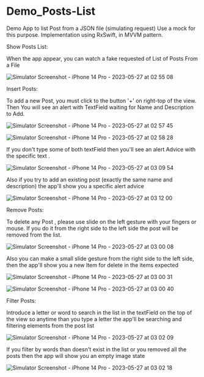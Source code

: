 # Demo_Posts-List
Demo App to list Post from a JSON file (simulating request) Use a mock for this purpose. Implementation using RxSwift, in MVVM pattern. 

Show Posts List: 

When the app appear, you can watch a fake requested of List of Posts From a File 

![Simulator Screenshot - iPhone 14 Pro - 2023-05-27 at 02 55 08](https://github.com/ChrisCalix/Demo_Posts-List/assets/80593860/c403983a-e5b3-470f-ba47-0188a23686bb)

Insert Posts:

To add a new Post, you must click to the button '+' on right-top of the view. Then You will see an alert with TextField waiting for Name and Description to Add.

![Simulator Screenshot - iPhone 14 Pro - 2023-05-27 at 02 57 45](https://github.com/ChrisCalix/Demo_Posts-List/assets/80593860/a61a5e89-4e5c-45d8-b3b0-08c1b96df8b5)

![Simulator Screenshot - iPhone 14 Pro - 2023-05-27 at 02 58 28](https://github.com/ChrisCalix/Demo_Posts-List/assets/80593860/40f319b0-1bbf-4840-b8e9-c6204ef0e54a)

If you don't type some of both textField then you'll see an alert Advice with the specific text . 

![Simulator Screenshot - iPhone 14 Pro - 2023-05-27 at 03 09 54](https://github.com/ChrisCalix/Demo_Posts-List/assets/80593860/d24015a4-2521-4db5-a98c-93852bf2bbad)

Also if you try to add an existing post (exactly the same name and description) the app'll show you a specific alert advice

![Simulator Screenshot - iPhone 14 Pro - 2023-05-27 at 03 12 00](https://github.com/ChrisCalix/Demo_Posts-List/assets/80593860/ef79de56-c89e-462f-9e45-60e587224833)

Remove Posts:

To delete any Post , please use slide on the left gesture with your fingers or mouse. If you do it from the right side to the left side the  post will be removed from the list.

![Simulator Screenshot - iPhone 14 Pro - 2023-05-27 at 03 00 08](https://github.com/ChrisCalix/Demo_Posts-List/assets/80593860/046e6c23-e36a-4909-8463-5066fc286850)

Also you can make a small slide gesture from the right side to the left side, then the app'll show you a new Item for delete in the items expected

![Simulator Screenshot - iPhone 14 Pro - 2023-05-27 at 03 00 31](https://github.com/ChrisCalix/Demo_Posts-List/assets/80593860/ac2fa226-f3ce-46be-bfe5-9f95ca47011a)

![Simulator Screenshot - iPhone 14 Pro - 2023-05-27 at 03 00 40](https://github.com/ChrisCalix/Demo_Posts-List/assets/80593860/9ec8157d-98b6-46cf-8f19-eac8dfe94929)

Filter Posts:

Introduce a letter or word to search in the list in the textField on the top of the view so anytime than you type a letter the app'll be searching and filtering elements from the post list

![Simulator Screenshot - iPhone 14 Pro - 2023-05-27 at 03 02 09](https://github.com/ChrisCalix/Demo_Posts-List/assets/80593860/e3864cdb-87fb-42fc-b6c8-3a3a3440b58d)

If you filter by words than doesn't exist in the list or you removed all the posts then the app will show you an empty image state

![Simulator Screenshot - iPhone 14 Pro - 2023-05-27 at 03 02 18](https://github.com/ChrisCalix/Demo_Posts-List/assets/80593860/f4ed44cb-4c5b-4023-a2ec-01f963addf77)
